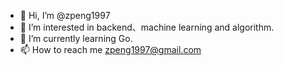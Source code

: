 - 👋 Hi, I’m @zpeng1997
- 👀 I’m interested in backend、machine learning and algorithm.
- 🌱 I’m currently learning Go.
- 📫 How to reach me zpeng1997@gmail.com

<!---
zpeng1997/zpeng1997 is a ✨ special ✨ repository because its `README.md` (this file) appears on your GitHub profile.
You can click the Preview link to take a look at your changes.
--->
